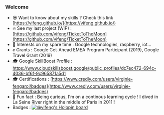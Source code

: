 ### Welcome
- 😎 Want to know about my skills ? Check this link [https://vifeng.github.io/](https://vifeng.github.io/)
- 🔥 See my last project (WIP) : [https://github.com/vifeng/TicketToTheMoon](https://github.com/vifeng/TicketToTheMoon)
- 🧲 Interests on my spare time : Google technologies, raspberry, iot...
- ✊ Grants : Google Get-Ahead EMEA Program Participant (2019), Google Travel Grant (2019)
- 🎓 Google SkillBoost Profile : https://www.cloudskillsboost.google/public_profiles/dc7ec472-694c-4036-bf6f-9c965871a5d1
- 🎓 Certifications : [https://www.credly.com/users/virginie-fengarol/badges](https://www.credly.com/users/virginie-fengarol/badges)
- 💫 Fun fact : Being curious, I'm on a continous learning cycle ! I dived in La Seine River right in the middle of Paris in 2011 !
- Badges :
[![@vifeng's Holopin board](https://holopin.me/vifeng)](https://holopin.io/@vifeng)

